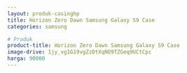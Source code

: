 ```yaml
---
layout: produk-casinghp
title: Horizon Zero Dawn Samsung Galaxy S9 Case
categories: samsung

# Produk
product-title: Horizon Zero Dawn Samsung Galaxy S9 Case
image-drive: 1jy_vg1G19vgZzDtXqNO9TZGeq9UCtCpc
harga: 90000
---
```

